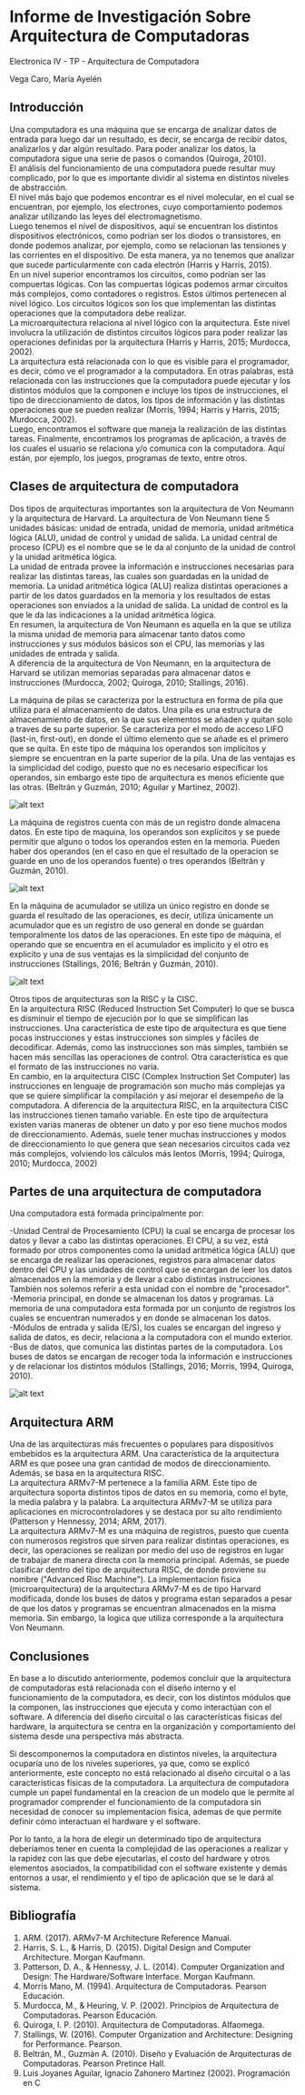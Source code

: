 # Informe de Investigación Sobre Arquitectura de Computadoras

Electronica IV - TP - Arquitectura de Computadora

Vega Caro, María Ayelén


## Introducción

Una computadora es una máquina que se encarga de analizar datos de entrada para luego dar un resultado, es decir, se encarga de recibir datos, analizarlos y dar algún resultado. Para poder analizar los datos, la computadora sigue una serie de pasos o comandos (Quiroga, 2010).    
El análisis del funcionamiento de una computadora puede resultar muy complicado, por lo que es importante dividir al sistema en distintos niveles de abstracción.      
El nivel más bajo que podemos encontrar es el nivel molecular, en el cual se encuentran, por ejemplo, los electrones, cuyo comportamiento podemos analizar utilizando las leyes del electromagnetismo.   
Luego tenemos el nivel de dispositivos, aquí se encuentran los distintos dispositivos electrónicos, como podrían ser los diodos o transistores, en donde podemos analizar, por ejemplo, como se relacionan las tensiones y las corrientes en el dispositivo. De esta manera, ya no tenemos que analizar que sucede particularmente con cada electrón (Harris y Harris, 2015).   
En un nivel superior encontramos los circuitos, como podrían ser las compuertas lógicas. Con las compuertas lógicas podemos armar circuitos más complejos, como contadores o registros. Estos últimos pertenecen al nivel lógico. Los circuitos lógicos son los que implementan las distintas operaciones que la computadora debe realizar.      
La microarquitectura relaciona al nivel lógico con la arquitectura. Este nivel involucra la utilización de distintos circuitos lógicos para poder realizar las operaciones definidas por la arquitectura (Harris y Harris, 2015; Murdocca, 2002).      
La arquitectura está relacionada con lo que es visible para el programador, es decir, cómo ve el programador a la computadora. En otras palabras, está relacionada con las instrucciones que la computadora puede ejecutar y los distintos módulos que la componen e incluye los tipos de instrucciones, el tipo de direccionamiento de datos, los tipos de información y las distintas operaciones que se pueden realizar (Morris, 1994; Harris y Harris, 2015; Murdocca, 2002).    
Luego, encontramos el software que maneja la realización de las distintas tareas. Finalmente, encontramos los programas de aplicación, a través de los cuales el usuario se relaciona y/o comunica con la computadora. Aquí están, por ejemplo, los juegos, programas de texto, entre otros.       

## Clases de arquitectura de computadora

Dos tipos de arquitecturas importantes son la arquitectura de Von Neumann y la arquitectura de Harvard. 
La arquitectura de Von Neumann tiene 5 unidades básicas: unidad de entrada, unidad de memoria, unidad aritmética lógica (ALU), unidad de control y unidad de salida. La unidad central de proceso (CPU) es el nombre que se le da al conjunto de la unidad de control y la unidad aritmética lógica.         
La unidad de entrada provee la información e instrucciones necesarias para realizar las distintas tareas, las cuales son guardadas en la unidad de memoria. La unidad aritmética lógica (ALU) realiza distintas operaciones a partir de los datos guardados en la memoria y los resultados de estas operaciones son enviados a la unidad de salida. La unidad de control es la que le da las indicaciones a la unidad aritmética lógica.    
En resumen, la arquitectura de Von Neumann es aquella en la que se utiliza la misma unidad de memoria para almacenar tanto datos como instrucciones y sus módulos básicos son el CPU, las memorias y las unidades de entrada y salida.  
A diferencia de la arquitectura de Von Neumann, en la arquitectura de Harvard se utilizan memorias separadas para almacenar datos e instrucciones (Murdocca, 2002; Quiroga, 2010; Stallings, 2016).   

La máquina de pilas se caracteriza por la estructura en forma de pila que utiliza para el almacenamiento de datos. Una pila es una estructura de almacenamiento de datos, en la que sus elementos se añaden y quitan solo a traves de su parte superior. Se caracteriza por el modo de acceso LIFO (last-in, first-out), en donde el último elemento que se añade es el primero que se quita. En este tipo de máquina los operandos son implícitos y siempre se encuentran en la parte superior de la pila. 
Una de las ventajas es la simplicidad del codigo, puesto que no es necesario especificar los operandos, sin embargo este tipo de arquitectura es menos eficiente que las otras. (Beltrán y Guzmán, 2010; Aguilar y Martinez, 2002).

![alt text](maquina_pila.png) 

La máquina de registros cuenta con más de un registro donde almacena datos. En este tipo de maquina, los operandos son explícitos y se puede permitir que alguno o todos los operandos esten en la memoria. Pueden haber dos operandos (en el caso en que el resultado de la operacion se guarde en uno de los operandos fuente) o tres operandos (Beltrán y Guzmán, 2010).

![alt text](maquina_registro.png)

En la máquina de acumulador se utiliza un único registro en donde se guarda el resultado de las operaciones, es decir, utiliza únicamente un acumulador que es un registro de uso general en donde se guardan temporalmente los datos de las operaciones. En este tipo de máquina, el operando que se encuentra en el acumulador es implicito y el otro es explicito y una de sus ventajas es la simplicidad del conjunto de instrucciones (Stallings, 2016; Beltrán y Guzmán, 2010).    

![alt text](maquina_acumulador.png)

Otros tipos de arquitecturas son la RISC y la CISC.     
En la arquitectura RISC (Reduced Instruction Set Computer) lo que se busca es disminuir el tiempo de ejecución por lo que se simplifican las instrucciones. Una característica de este tipo de arquitectura es que tiene pocas instrucciones y estas instrucciones son simples y fáciles de decodificar. Además, como las instrucciones son más simples, también se hacen más sencillas las operaciones de control. Otra característica es que el formato de las instrucciones no varía.    
En cambio, en la arquitectura CISC (Complex Instruction Set Computer) las instrucciones en lenguaje de programación son mucho más complejas ya que se quiere simplificar la compilación y así mejorar el desempeño de la computadora. A diferencia de la arquitectura RISC, en la arquitectura CISC las instrucciones tienen tamaño variable. En este tipo de arquitectura existen varias maneras de obtener un dato y por eso tiene muchos modos de direccionamiento. Además, suele tener muchas instrucciones y modos de direccionamiento lo que genera que sean necesarios circuitos cada vez más complejos, volviendo los cálculos más lentos (Morris, 1994; Quiroga, 2010; Murdocca, 2002)     


## Partes de una arquitectura de computadora

Una computadora está formada principalmente por:    

-Unidad Central de Procesamiento (CPU) la cual se encarga de procesar los datos y llevar a cabo las distintas operaciones. El CPU, a su vez, está formado por otros componentes como la unidad aritmética lógica (ALU) que se encarga de realizar las operaciones, registros para almacenar datos dentro del CPU y las unidades de control que se encargan de leer los datos almacenados en la memoria y de llevar a cabo distintas instrucciones. También nos solemos referir a esta unidad con el nombre de "procesador". 
-Memoria principal, en donde se almacenan los datos y programas. La memoria de una computadora esta formada por un conjunto de registros los cuales se encuentran numerados y en donde se almacenan los datos.      
-Módulos de entrada y salida (E/S), los cuales se encargan del ingreso y salida de datos, es decir, relaciona a la computadora con el mundo exterior.       
-Bus de datos, que comunica las distintas partes de la computadora. Los buses de datos se encargan de recoger toda la información e instrucciones y de relacionar los distintos módulos (Stallings, 2016; Morris, 1994, Quiroga, 2010). 


![alt text](estructura_computadora.png)



## Arquitectura ARM

Una de las arquitecturas más frecuentes o populares para dispositivos embebidos es la arquitectura ARM. Una característica de la arquitectura ARM es que posee una gran cantidad de modos de direccionamiento. Además, se basa en la arquitectura RISC.     
La arquitectura ARMv7-M pertenece a la familia ARM. Este tipo de arquitectura soporta distintos tipos de datos en su memoria, como el byte, la media palabra y la palabra. La arquitectura ARMv7-M se utiliza para aplicaciones en microcontroladores y se destaca por su alto rendimiento (Patterson y Hennessy, 2014; ARM, 2017).      
La arquitectura ARMv7-M es una máquina de registros, puesto que cuenta con numerosos registros que sirven para realizar distintas operaciones, es decir, las operaciones se realizan por medio del uso de registros en lugar de trabajar de manera directa con la memoria principal. Además, se puede clasificar dentro del tipo de arquitectura RISC, de donde proviene su nombre ("Advanced Risc Machine"). 
La implementacion fisica (microarquitectura) de la arquitectura ARMv7-M es de tipo Harvard modificada, donde los buses de datos y programa estan separados a pesar de que los datos y programas se encuentran almacenados en la misma memoria. Sin embargo, la logica que utiliza corresponde a la arquitectura Von Neumann.



## Conclusiones

En base a lo discutido anteriormente, podemos concluir que la arquitectura de computadoras está relacionada con el diseño interno y el funcionamiento de la computadora, es decir, con los distintos módulos que la componen, las instrucciones que ejecuta y como interactúan con el software. A diferencia del diseño circuital o las características físicas del hardware, la arquitectura se centra en la organización y comportamiento del sistema desde una perspectiva más abstracta.

 Si descomponemos la computadora en distintos niveles, la arquitectura ocuparía uno de los niveles superiores, ya que, como se explicó anteriormente, este concepto no está relacionado al diseño circuital o a las características físicas de la computadora. La arquitectura de computadora cumple un papel fundamental en la creacion de un modelo que le permite al programador comprender el funcionamiento de la computadora sin necesidad de conocer su implementacion fisica, ademas de que permite definir cómo interactuan el hardware y el software.

Por lo tanto, a la hora de elegir un determinado tipo de arquitectura deberíamos tener en cuenta la complejidad de las operaciones a realizar y la rapidez con las que debe ejecutarlas, el costo del hardware y otros elementos asociados, la compatibilidad con el software existente y demás entornos a usar, el rendimiento y el tipo de aplicación que se le dará al sistema.


## Bibliografía

1. ARM. (2017). ARMv7-M Architecture Reference Manual. 
2. Harris, S. L., & Harris, D. (2015). Digital Design and Computer Architecture. Morgan Kaufmann.    
3. Patterson, D. A., & Hennessy, J. L. (2014). Computer Organization and Design: The Hardware/Software Interface. Morgan Kaufmann.    
4. Morris Mano, M. (1994). Arquitectura de Computadoras. Pearson Educación.    
5. Murdocca, M., & Heuring, V. P. (2002). Principios de Arquitectura de Computadoras. Pearson Educación.   
6. Quiroga, I. P. (2010). Arquitectura de Computadoras. Alfaomega.     
7. Stallings, W. (2016). Computer Organization and Architecture: Designing for Performance. Pearson.  
8. Beltrán, M., Guzmán A. (2010). Diseño y Evaluación de Arquitecturas de Computadoras. Pearson Pretince Hall.
9. Luis Joyanes Aguilar, Ignacio Zahonero Martinez (2002). Programación en C
